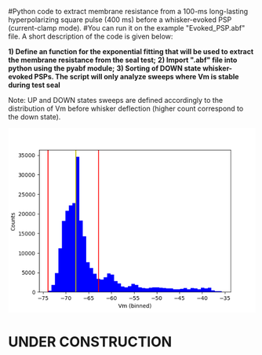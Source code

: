 #Python code to extract membrane resistance from a 100-ms long-lasting hyperpolarizing square pulse (400 ms) before a whisker-evoked PSP (current-clamp mode).
#You can run it on the example "Evoked_PSP.abf" file. A short description of the code is given below:

**1) Define an function for the exponential fitting that will be used to extract the membrane resistance from the seal test;**
**2) Import ".abf" file into python using the pyabf module;**
**3) Sorting of DOWN state whisker-evoked PSPs. The script will only analyze sweeps where Vm is stable during test seal**


Note: UP and DOWN states sweeps are defined accordingly to the distribution of Vm before whisker deflection (higher count correspond to the down state).

![alt text](https://github.com/tmcampelo/Electrophysiology_Analysis/blob/master/Membrane_Resistance/Example_Figures/Histogram.png)

# UNDER CONSTRUCTION
